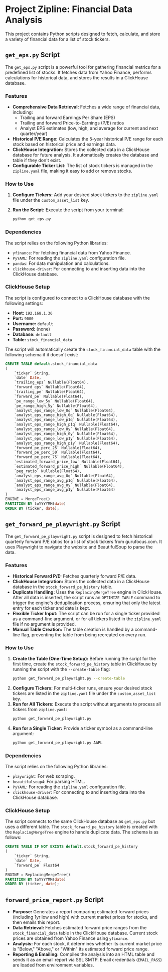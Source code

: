 # Project Zipline: Financial Data Analysis

This project contains Python scripts designed to fetch, calculate, and store a variety of financial data for a list of stock tickers.

## `get_eps.py` Script

The `get_eps.py` script is a powerful tool for gathering financial metrics for a predefined list of stocks. It fetches data from Yahoo Finance, performs calculations for historical data, and stores the results in a ClickHouse database.

### Features

- **Comprehensive Data Retrieval:** Fetches a wide range of financial data, including:
  - Trailing and forward Earnings Per Share (EPS)
  - Trailing and forward Price-to-Earnings (P/E) ratios
  - Analyst EPS estimates (low, high, and average for current and next quarter/year)
- **Historical P/E Range:** Calculates the 5-year historical P/E range for each stock based on historical price and earnings data.
- **ClickHouse Integration:** Stores the collected data in a ClickHouse database for future analysis. It automatically creates the database and table if they don't exist.
- **Configurable Ticker List:** The list of stock tickers is managed in the `zipline.yaml` file, making it easy to add or remove stocks.

### How to Use

1.  **Configure Tickers:** Add your desired stock tickers to the `zipline.yaml` file under the `custom_asset_list` key.
2.  **Run the Script:** Execute the script from your terminal:

    ```bash
    python get_eps.py
    ```

### Dependencies

The script relies on the following Python libraries:

- `yfinance`: For fetching financial data from Yahoo Finance.
- `PyYAML`: For reading the `zipline.yaml` configuration file.
- `pandas`: For data manipulation and calculations.
- `clickhouse-driver`: For connecting to and inserting data into the ClickHouse database.

### ClickHouse Setup

The script is configured to connect to a ClickHouse database with the following settings:

- **Host:** `192.168.1.36`
- **Port:** `9000`
- **Username:** `default`
- **Password:** (none)
- **Database:** `default`
- **Table:** `stock_financial_data`

The script will automatically create the `stock_financial_data` table with the following schema if it doesn't exist:

```sql
CREATE TABLE default.stock_financial_data
(
    `ticker` String,
    `date` Date,
    `trailing_eps` Nullable(Float64),
    `forward_eps` Nullable(Float64),
    `trailing_pe` Nullable(Float64),
    `forward_pe` Nullable(Float64),
    `pe_range_low_5y` Nullable(Float64),
    `pe_range_high_5y` Nullable(Float64),
    `analyst_eps_range_low_0q` Nullable(Float64),
    `analyst_eps_range_high_0q` Nullable(Float64),
    `analyst_eps_range_low_p1q` Nullable(Float64),
    `analyst_eps_range_high_p1q` Nullable(Float64),
    `analyst_eps_range_low_0y` Nullable(Float64),
    `analyst_eps_range_high_0y` Nullable(Float64),
    `analyst_eps_range_low_p1y` Nullable(Float64),
    `analyst_eps_range_high_p1y` Nullable(Float64),
    `forward_pe_perc_25` Nullable(Float64),
    `forward_pe_perc_50` Nullable(Float64),
    `forward_pe_perc_75` Nullable(Float64),
    `estimated_forward_price_low` Nullable(Float64),
    `estimated_forward_price_high` Nullable(Float64),
    `peg_ratio` Nullable(Float64),
    `analyst_eps_range_avg_0q` Nullable(Float64),
    `analyst_eps_range_avg_p1q` Nullable(Float64),
    `analyst_eps_range_avg_0y` Nullable(Float64),
    `analyst_eps_range_avg_p1y` Nullable(Float64)
)
ENGINE = MergeTree()
PARTITION BY toYYYYMM(date)
ORDER BY (ticker, date);
```

## `get_forward_pe_playwright.py` Script

The `get_forward_pe_playwright.py` script is designed to fetch historical quarterly forward P/E ratios for a list of stock tickers from gurufocus.com. It uses Playwright to navigate the website and BeautifulSoup to parse the data.

### Features

- **Historical Forward P/E:** Fetches quarterly forward P/E data.
- **ClickHouse Integration:** Stores the collected data in a ClickHouse database in the `stock_forward_pe_history` table.
- **Duplicate Handling:** Uses the `ReplacingMergeTree` engine in ClickHouse. After all data is inserted, the script runs an `OPTIMIZE TABLE` command to trigger the engine's deduplication process, ensuring that only the latest entry for each ticker and date is kept.
- **Flexible Ticker Input:** The script can be run for a single ticker provided as a command-line argument, or for all tickers listed in the `zipline.yaml` file if no argument is provided.
- **Manual Table Creation:** The table creation is handled by a command-line flag, preventing the table from being recreated on every run.

### How to Use

1.  **Create the Table (One-Time Setup):** Before running the script for the first time, create the `stock_forward_pe_history` table in ClickHouse by running the script with the `--create-table` flag:
    ```bash
    python get_forward_pe_playwright.py --create-table
    ```
2.  **Configure Tickers:** For multi-ticker runs, ensure your desired stock tickers are listed in the `zipline.yaml` file under the `custom_asset_list` key.
3.  **Run for All Tickers:** Execute the script without arguments to process all tickers from `zipline.yaml`:
    ```bash
    python get_forward_pe_playwright.py
    ```
4.  **Run for a Single Ticker:** Provide a ticker symbol as a command-line argument:
    ```bash
    python get_forward_pe_playwright.py AAPL
    ```

### Dependencies

The script relies on the following Python libraries:

- `playwright`: For web scraping.
- `beautifulsoup4`: For parsing HTML.
- `PyYAML`: For reading the `zipline.yaml` configuration file.
- `clickhouse-driver`: For connecting to and inserting data into the ClickHouse database.

### ClickHouse Setup

The script connects to the same ClickHouse database as `get_eps.py` but uses a different table. The `stock_forward_pe_history` table is created with the `ReplacingMergeTree` engine to handle duplicate data. The schema is as follows:

```sql
CREATE TABLE IF NOT EXISTS default.stock_forward_pe_history
(
    `ticker` String,
    `date` Date,
    `forward_pe` Float64
)
ENGINE = ReplacingMergeTree()
PARTITION BY toYYYYMM(date)
ORDER BY (ticker, date);
```

## `forward_price_report.py` Script

*   **Purpose:** Generates a report comparing estimated forward prices (including 1yr low and high) with current market prices for stocks, and then emails this report.
*   **Data Retrieval:** Fetches estimated forward price ranges from the `stock_financial_data` table in the ClickHouse database. Current stock prices are obtained from Yahoo Finance using `yfinance`.
*   **Analysis:** For each stock, it determines whether its current market price is "Below," "Above," or "Within" its estimated forward price range.
*   **Reporting & Emailing:** Compiles the analysis into an HTML table and sends it as an email report via SSL SMTP. Email credentials (`EMAIL_PASS`) are loaded from environment variables.
